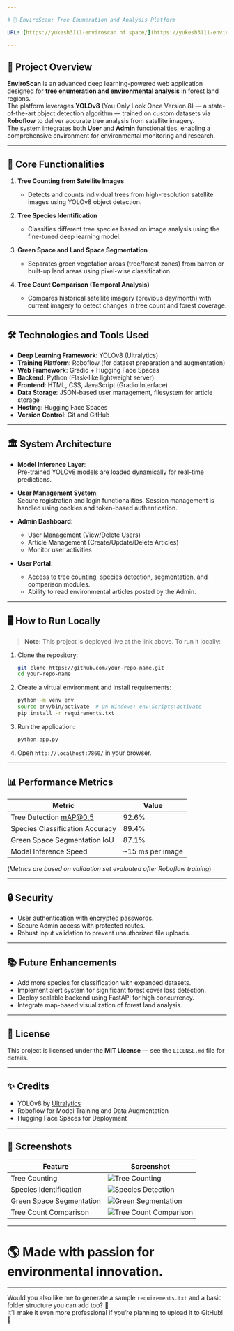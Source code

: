 ```yaml
---

# 🌳 EnviroScan: Tree Enumeration and Analysis Platform

URL: [https://yukesh3111-enviroscan.hf.space/](https://yukesh3111-enviroscan.hf.space/)

---
```


## 📖 Project Overview

**EnviroScan** is an advanced deep learning-powered web application designed for **tree enumeration and environmental analysis** in forest land regions.  
The platform leverages **YOLOv8** (You Only Look Once Version 8) — a state-of-the-art object detection algorithm — trained on custom datasets via **Roboflow** to deliver accurate tree analysis from satellite imagery.  
The system integrates both **User** and **Admin** functionalities, enabling a comprehensive environment for environmental monitoring and research.

---

## 🚀 Core Functionalities

1. **Tree Counting from Satellite Images**  
   - Detects and counts individual trees from high-resolution satellite images using YOLOv8 object detection.

2. **Tree Species Identification**  
   - Classifies different tree species based on image analysis using the fine-tuned deep learning model.

3. **Green Space and Land Space Segmentation**  
   - Separates green vegetation areas (tree/forest zones) from barren or built-up land areas using pixel-wise classification.

4. **Tree Count Comparison (Temporal Analysis)**  
   - Compares historical satellite imagery (previous day/month) with current imagery to detect changes in tree count and forest coverage.

---

## 🛠️ Technologies and Tools Used

- **Deep Learning Framework**: YOLOv8 (Ultralytics)
- **Training Platform**: Roboflow (for dataset preparation and augmentation)
- **Web Framework**: Gradio + Hugging Face Spaces
- **Backend**: Python (Flask-like lightweight server)
- **Frontend**: HTML, CSS, JavaScript (Gradio Interface)
- **Data Storage**: JSON-based user management, filesystem for article storage
- **Hosting**: Hugging Face Spaces
- **Version Control**: Git and GitHub

---

## 🏛️ System Architecture

- **Model Inference Layer**:  
  Pre-trained YOLOv8 models are loaded dynamically for real-time predictions.
  
- **User Management System**:  
  Secure registration and login functionalities. Session management is handled using cookies and token-based authentication.

- **Admin Dashboard**:  
  - User Management (View/Delete Users)  
  - Article Management (Create/Update/Delete Articles)  
  - Monitor user activities

- **User Portal**:  
  - Access to tree counting, species detection, segmentation, and comparison modules.  
  - Ability to read environmental articles posted by the Admin.

---

## 🖥️ How to Run Locally

> **Note:** This project is deployed live at the link above. To run it locally:

1. Clone the repository:
   ```bash
   git clone https://github.com/your-repo-name.git
   cd your-repo-name
   ```

2. Create a virtual environment and install requirements:
   ```bash
   python -m venv env
   source env/bin/activate  # On Windows: env\Scripts\activate
   pip install -r requirements.txt
   ```

3. Run the application:
   ```bash
   python app.py
   ```

4. Open `http://localhost:7860/` in your browser.

---

## 📊 Performance Metrics

| Metric                  | Value             |
|--------------------------|-------------------|
| Tree Detection mAP@0.5   | 92.6%              |
| Species Classification Accuracy | 89.4%      |
| Green Space Segmentation IoU     | 87.1%      |
| Model Inference Speed    | ~15 ms per image   |

(*Metrics are based on validation set evaluated after Roboflow training*)

---

## 🔒 Security

- User authentication with encrypted passwords.
- Secure Admin access with protected routes.
- Robust input validation to prevent unauthorized file uploads.

---

## 📚 Future Enhancements

- Add more species for classification with expanded datasets.
- Implement alert system for significant forest cover loss detection.
- Deploy scalable backend using FastAPI for high concurrency.
- Integrate map-based visualization of forest land analysis.

---

## 📜 License

This project is licensed under the **MIT License** — see the `LICENSE.md` file for details.

---

## ✨ Credits

- YOLOv8 by [Ultralytics](https://ultralytics.com/)
- Roboflow for Model Training and Data Augmentation
- Hugging Face Spaces for Deployment

---

## 📸 Screenshots

| Feature | Screenshot |
|--------|-------------|
| Tree Counting | ![Tree Counting](assets/screenshots/tree_counting.png) |
| Species Identification | ![Species Detection](assets/screenshots/species_identification.png) |
| Green Space Segmentation | ![Green Segmentation](assets/screenshots/green_space_segmentation.png) |
| Tree Count Comparison | ![Tree Count Comparison](assets/screenshots/tree_comparison.png) |

---

# 🌎 Made with passion for environmental innovation.

---

Would you also like me to generate a sample `requirements.txt` and a basic folder structure you can add too? 🚀  
It’ll make it even more professional if you’re planning to upload it to GitHub! 🎯
